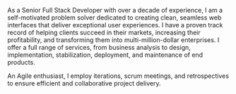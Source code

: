 As a Senior Full Stack Developer with over a decade of experience, I am a self-motivated problem solver dedicated to creating clean, seamless web interfaces that deliver exceptional user experiences. I have a proven track record of helping clients succeed in their markets, increasing their profitability, and transforming them into multi-million-dollar enterprises. I offer a full range of services, from business analysis to design, implementation, stabilization, deployment, and maintenance of end products. 

An Agile enthusiast, I employ iterations, scrum meetings, and retrospectives to ensure efficient and collaborative project delivery.
